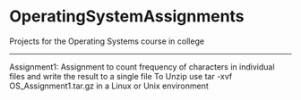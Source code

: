 # OperatingSystemAssignments
Projects for the Operating Systems course in college

_____________
Assignment1:
Assignment to count frequency of characters in individual files and write the result to a single file
To Unzip use tar -xvf OS_Assignment1.tar.gz in a Linux or Unix environment
